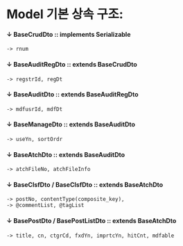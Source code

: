 # Model 기본 상속 구조:

#### ↓ BaseCrudDto :: implements Serializable
    -> rnum

#### ↓ BaseAuditRegDto :: extends BaseCrudDto
    -> regstrId, regDt

#### ↓ BaseAuditDto :: extends BaseAuditRegDto
    -> mdfusrId, mdfDt

#### ↓ BaseManageDto :: extends BaseAuditDto
    -> useYn, sortOrdr

#### ↓ BaseAtchDto :: extends BaseAuditDto
    -> atchFileNo, atchFileInfo

#### ↓ BaseClsfDto / BaseClsfDto :: extends BaseAtchDto
    -> postNo, contentType(composite_key), 
    -> @commentList, @tagList

#### ↓ BasePostDto / BasePostListDto :: extends BaseAtchDto
    -> title, cn, ctgrCd, fxdYn, imprtcYn, hitCnt, mdfable
